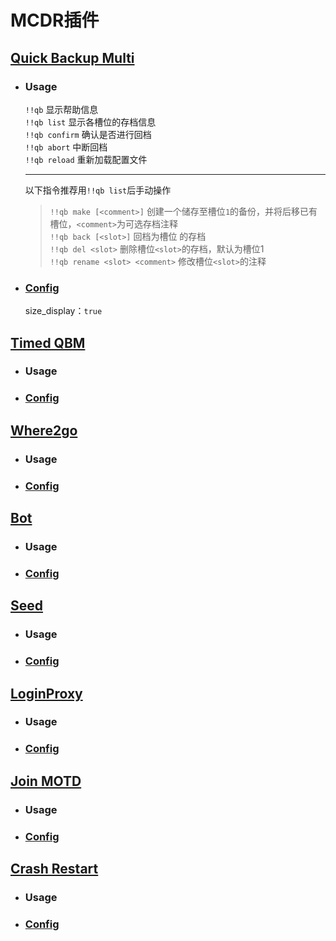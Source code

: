 # MCDR插件
## [Quick Backup Multi](https://mcdreforged.com/zh-CN/plugin/quick_backup_multi "多槽位备份/回档插件")  
- ### Usage
  `!!qb` 显示帮助信息  
  `!!qb list` 显示各槽位的存档信息  
  `!!qb confirm` 确认是否进行回档  
  `!!qb abort` 中断回档  
  `!!qb reload` 重新加载配置文件

  ---
  以下指令推荐用`!!qb list`后手动操作
  > `!!qb make [<comment>]` 创建一个储存至槽位`1`的备份，并将后移已有槽位，`<comment>`为可选存档注释  
  > `!!qb back [<slot>]` 回档为槽位 <slot> 的存档  
  > `!!qb del <slot>` 删除槽位`<slot>`的存档，默认为槽位1  
  > `!!qb rename <slot> <comment>` 修改槽位`<slot>`的注释  
  

- ### [Config](https://github.com/KiiiLin/Redstone_Survival_Quarter/blob/main/mcdr_plugin/config/QuickBackupM.json)
  size_display：`true`

## [Timed QBM](https://mcdreforged.com/zh-CN/plugin/timed_quick_backup_multi "一个QuickBackupM插件的扩展，用于定时触发QBM从而进行自动备份")  
- ### Usage  
- ### [Config](https://github.com/KiiiLin/Redstone_Survival_Quarter/blob/main/mcdr_plugin/config/timed_quick_backup_multi.json)  

## [Where2go](https://mcdreforged.com/zh-CN/plugin/where2go "一个功能强大的位置插件，包含共享坐标点、查询玩家位置等功能")  
- ### Usage  
- ### [Config](https://github.com/KiiiLin/Redstone_Survival_Quarter/blob/main/mcdr_plugin/config/where2go/config.json)  

## [Bot](https://mcdreforged.com/zh-CN/plugin/bot "最好用的地毯模组假人管理器！")  
- ### Usage  
- ### [Config](https://github.com/KiiiLin/Redstone_Survival_Quarter/blob/main/mcdr_plugin/config/bot/config.json)  

## [Seed](https://mcdreforged.com/zh-CN/plugin/seed "在没有op权限的情况下获取种子")  
- ### Usage  
- ### [Config](https://github.com/KiiiLin/Redstone_Survival_Quarter/blob/main/mcdr_plugin/config/seed/config.json)  

## [LoginProxy](https://mcdreforged.com/zh-CN/plugin/loginproxy "Minecraft 服务器登录代理兼白名单插件")  
- ### Usage  
- ### [Config](https://github.com/KiiiLin/Redstone_Survival_Quarter/blob/main/mcdr_plugin/config/loginproxy/config.json)  

## [Join MOTD](https://mcdreforged.com/zh-CN/plugin/join_motd "当玩家加入游戏时向其发送欢迎信息")  
- ### Usage  
- ### [Config](https://github.com/KiiiLin/Redstone_Survival_Quarter/blob/main/mcdr_plugin/config/joinMOTD.json)  

## [Crash Restart](https://mcdreforged.com/zh-CN/plugin/crash_restart "在服务端崩溃后自动重启服务器的插件")  
- ### Usage  
- ### [Config](https://github.com/KiiiLin/Redstone_Survival_Quarter/blob/main/mcdr_plugin/config/CrashRestart.json)  
